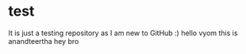 # test
It is just a testing repository as I am new to GitHub :)
hello vyom this is anandteertha
hey bro

